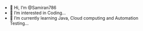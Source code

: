 - 👋 Hi, I’m @Samiran786
- 👀 I’m interested in Coding...
- 🌱 I’m currently learning Java, Cloud computing and Automation Testing...

<!---
Samiran786/Samiran786 is a ✨ special ✨ repository because its `README.md` (this file) appears on your GitHub profile.
You can click the Preview link to take a look at your changes.
--->
